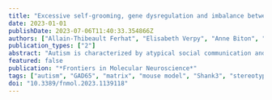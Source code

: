 ```yaml
---
title: "Excessive self-grooming, gene dysregulation and imbalance between the striosome and matrix compartments in the striatum of Shank3 mutant mice"
date: 2023-01-01
publishDate: 2023-07-06T11:40:33.354866Z
authors: ["Allain-Thibeault Ferhat", "Elisabeth Verpy", "Anne Biton", "Benoît Forget", "Fabrice De Chaumont", "Florian Mueller", "Anne-Marie Le Sourd", "Sabrina Coqueran", "Julien Schmitt", "Christelle Rochefort", "Laure Rondi-Reig", "Aziliz Leboucher", "Anne Boland", "Bertrand Fin", "Jean-François Deleuze", "Tobias M. Boeckers", "Elodie Ey", "Thomas Bourgeron"]
publication_types: ["2"]
abstract: "Autism is characterized by atypical social communication and stereotyped behaviors. Mutations in the gene encoding the synaptic scaffolding protein SHANK3 are detected in 1-2% of patients with autism and intellectual disability, but the mechanisms underpinning the symptoms remain largely unknown. Here, we characterized the behavior of Shank3 Δ11/Δ11 mice from 3 to 12 months of age. We observed decreased locomotor activity, increased stereotyped self-grooming and modification of socio-sexual interaction compared to wild-type littermates. We then used RNAseq on four brain regions of the same animals to identify differentially expressed genes (DEGs). DEGs were identified mainly in the striatum and were associated with synaptic transmission (e.g., Grm2, Dlgap1), G-protein-signaling pathways (e.g., Gnal, Prkcg1, and Camk2g), as well as excitation/inhibition balance (e.g., Gad2). Downregulated and upregulated genes were enriched in the gene clusters of medium-sized spiny neurons expressing the dopamine 1 (D1-MSN) and the dopamine 2 receptor (D2-MSN), respectively. Several DEGs (Cnr1, Gnal, Gad2, and Drd4) were reported as striosome markers. By studying the distribution of the glutamate decarboxylase GAD65, encoded by Gad2, we showed that the striosome compartment of Shank3 Δ11/Δ11 mice was enlarged and displayed much higher expression of GAD65 compared to wild-type mice. Altogether, these results indicate altered gene expression in the striatum of Shank3-deficient mice and strongly suggest, for the first time, that the excessive self-grooming of these mice is related to an imbalance in the striatal striosome and matrix compartments."
featured: false
publication: "*Frontiers in Molecular Neuroscience*"
tags: ["autism", "GAD65", "matrix", "mouse model", "Shank3", "stereotyped behavior", "striatum compartmentation", "striosomes"]
doi: "10.3389/fnmol.2023.1139118"
---
```


